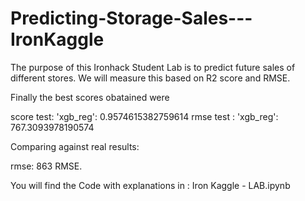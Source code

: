 # Predicting-Storage-Sales---IronKaggle

The purpose of this Ironhack Student Lab is to predict future sales of different stores. 
We will measure this based on R2 score and RMSE.

Finally the best scores obatained were 

score test: 'xgb_reg': 0.9574615382759614
rmse test : 'xgb_reg': 767.3093978190574

Comparing against real results: 

rmse: 863 RMSE. 

You will find the Code with explanations in : Iron Kaggle - LAB.ipynb
